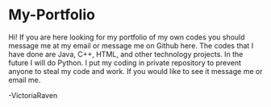 # My-Portfolio
Hi! If you are here looking for my portfolio of my own codes you should message me at my email or message me on Github here.
The codes that I have done are Java, C++, HTML, and other technology projects. In the future I will do Python.
I put my coding in private repository to prevent anyone to steal my code and work.
If you would like to see it message me or email me.

-VictoriaRaven
